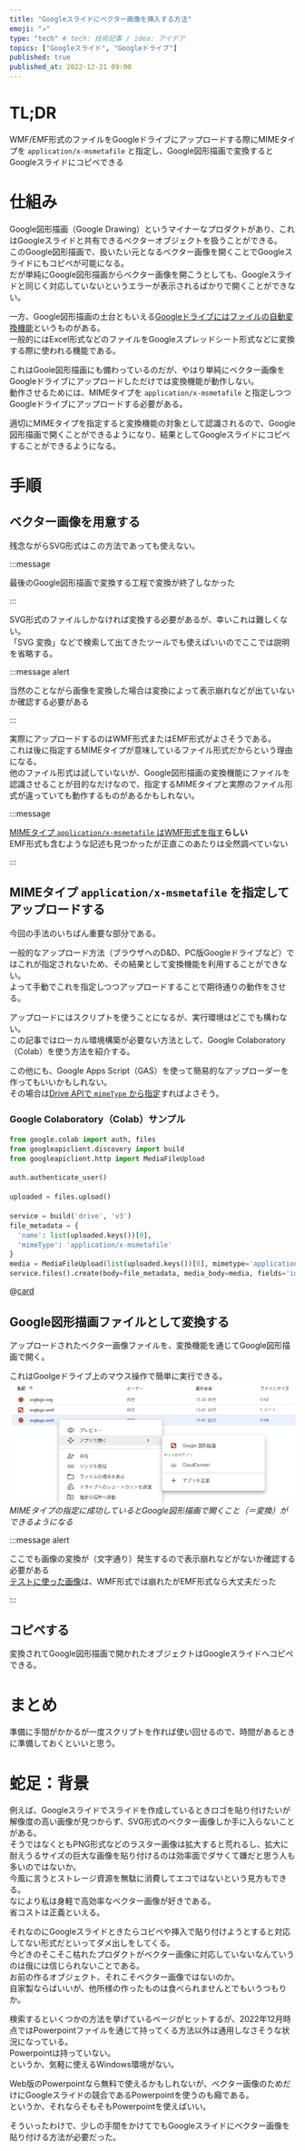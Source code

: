 ```yaml
---
title: "Googleスライドにベクター画像を挿入する方法"
emoji: "↗️"
type: "tech" # tech: 技術記事 / idea: アイデア
topics: ["Googleスライド", "Googleドライブ"]
published: true
published_at: 2022-12-21 09:00
---
```


# TL;DR

WMF/EMF形式のファイルをGoogleドライブにアップロードする際にMIMEタイプを `application/x-msmetafile` と指定し、Google図形描画で変換するとGoogleスライドにコピペできる


# 仕組み

Google図形描画（Google Drawing）というマイナーなプロダクトがあり、これはGoogleスライドと共有できるベクターオブジェクトを扱うことができる。 \
このGoogle図形描画で、扱いたい元となるベクター画像を開くことでGoogleスライドにもコピペが可能になる。 \
だが単純にGoogle図形描画からベクター画像を開こうとしても、Googleスライドと同じく対応していないというエラーが表示されるばかりで開くことができない。

一方、Google図形描画の土台ともいえる[Googleドライブにはファイルの自動変換機能](https://support.google.com/drive/answer/2424368?hl=ja)というものがある。 \
一般的にはExcel形式などのファイルをGoogleスプレッドシート形式などに変換する際に使われる機能である。

これはGoole図形描画にも備わっているのだが、やはり単純にベクター画像をGoogleドライブにアップロードしただけでは変換機能が動作しない。 \
動作させるためには、MIMEタイプを `application/x-msmetafile` と指定しつつGoogleドライブにアップロードする必要がある。

適切にMIMEタイプを指定すると変換機能の対象として認識されるので、Google図形描画で開くことができるようになり、結果としてGoogleスライドにコピペすることができるようになる。


# 手順


## ベクター画像を用意する

残念ながらSVG形式はこの方法であっても使えない。

:::message

最後のGoogle図形描画で変換する工程で変換が終了しなかった

:::

SVG形式のファイルしかなければ変換する必要があるが、幸いこれは難しくない。 \
「SVG 変換」などで検索して出てきたツールでも使えばいいのでここでは説明を省略する。

:::message alert

当然のことながら画像を変換した場合は変換によって表示崩れなどが出ていないか確認する必要がある

:::

実際にアップロードするのはWMF形式またはEMF形式がよさそうである。 \
これは後に指定するMIMEタイプが意味しているファイル形式だからという理由になる。 \
他のファイル形式は試していないが、Google図形描画の変換機能にファイルを認識させることが目的なだけなので、指定するMIMEタイプと実際のファイル形式が違っていても動作するものがあるかもしれない。

:::message

[MIMEタイプ `application/x-msmetafile` はWMF形式を指す](https://mimetype.io/application/x-msmetafile)**らしい** \
EMF形式も含むような記述も見つかったが正直このあたりは全然調べていない

:::


## MIMEタイプ `application/x-msmetafile` を指定してアップロードする

今回の手法のいちばん重要な部分である。

一般的なアップロード方法（ブラウザへのD&D、PC版Googleドライブなど）ではこれが指定されないため、その結果として変換機能を利用することができない。 \
よって手動でこれを指定しつつアップロードすることで期待通りの動作をさせる。

アップロードにはスクリプトを使うことになるが、実行環境はどこでも構わない。 \
この記事ではローカル環境構築が必要ない方法として、Google Colaboratory（Colab）を使う方法を紹介する。

この他にも、Google Apps Script（GAS）を使って簡易的なアップローダーを作ってもいいかもしれない。 \
その場合は[Drive APIで `mimeType` から指定](https://developers.google.com/drive/api/v3/reference/files/create#request-body)すればよさそう。


### Google Colaboratory（Colab）サンプル


```python
from google.colab import auth, files
from googleapiclient.discovery import build
from googleapiclient.http import MediaFileUpload

auth.authenticate_user()

uploaded = files.upload()

service = build('drive', 'v3')
file_metadata = {
  'name': list(uploaded.keys())[0],
  'mimeType': 'application/x-msmetafile'
}
media = MediaFileUpload(list(uploaded.keys())[0], mimetype='application/x-msmetafile')
service.files().create(body=file_metadata, media_body=media, fields='id').execute()
```


@[card](https://gist.github.com/mintommm/83f9b8e9499358f9bf006399e51ba50f)


## Google図形描画ファイルとして変換する

アップロードされたベクター画像ファイルを、変換機能を通じてGoogle図形描画で開く。

これはGoolgeドライブ上のマウス操作で簡単に実行できる。 \
![Googleドライブ上での表示サンプル](/images/insert-vector-img-into-googleslides/drive-context-menu.png) \
*MIMEタイプの指定に成功しているとGoogle図形描画で開くこと（＝変換）ができるようになる*

:::message alert

ここでも画像の変換が（文字通り）発生するので表示崩れなどがないか確認する必要がある \
[テストに使った画像](https://www.w3.org/Graphics/SVG/svglogo.svg)は、WMF形式では崩れたがEMF形式なら大丈夫だった

:::


## コピペする

変換されてGoogle図形描画で開かれたオブジェクトはGoogleスライドへコピペできる。


# まとめ

準備に手間がかかるが一度スクリプトを作れば使い回せるので、時間があるときに準備しておくといいと思う。


# 蛇足：背景

例えば、Googleスライドでスライドを作成しているときロゴを貼り付けたいが解像度の高い画像が見つからず、SVG形式のベクター画像しか手に入らないことがある。 \
そうではなくともPNG形式などのラスター画像は拡大すると荒れるし、拡大に耐えうるサイズの巨大な画像を貼り付けるのは効率面でダサくて嫌だと思う人も多いのではないか。 \
今風に言うとストレージ資源を無駄に消費してエコではないという見方もできる。 \
なにより私は身軽で高効率なベクター画像が好きである。 \
省コストは正義といえる。

それなのにGoogleスライドときたらコピペや挿入で貼り付けようとすると対応してない形式だといってダメ出しをしてくる。 \
今どきのそこそこ枯れたプロダクトがベクター画像に対応していないなんていうのは俄には信じられないことである。 \
お前の作るオブジェクト、それこそベクター画像ではないのか。 \
自家製ならばいいが、他所様の作ったものは食べられませんとでもいうつもりか。

検索するといくつかの方法を挙げているページがヒットするが、2022年12月時点ではPowerpointファイルを通じて持ってくる方法以外は通用しなさそうな状況になっている。 \
Powerpointは持っていない。 \
というか、気軽に使えるWindows環境がない。

Web版のPowerpointなら無料で使えるかもしれないが、ベクター画像のためだけにGoogleスライドの競合であるPowerpointを使うのも癪である。 \
というか、それならそもそもPowerpointを使えばいい。

そういったわけで、少しの手間をかけてでもGoogleスライドにベクター画像を貼り付ける方法が必要だった。
